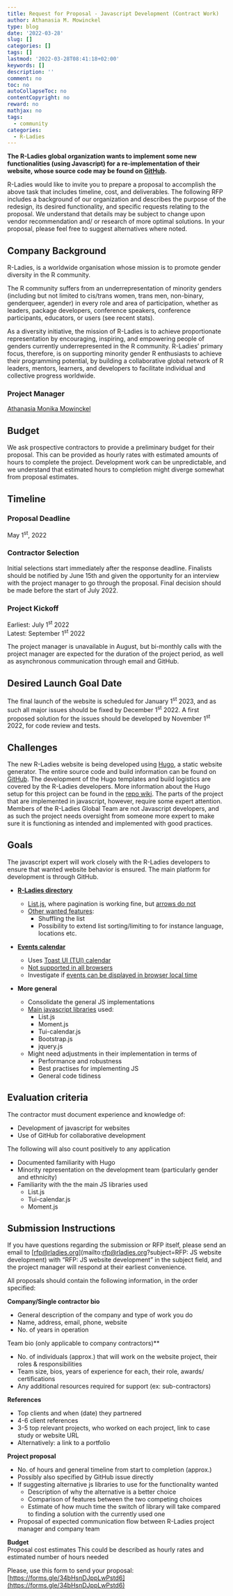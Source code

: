 ```yaml
---
title: Request for Proposal - Javascript Development (Contract Work)
author: Athanasia M. Mowinckel
type: blog
date: '2022-03-28'
slug: []
categories: []
tags: []
lastmod: '2022-03-28T08:41:18+02:00'
keywords: []
description: ''
comment: no
toc: no
autoCollapseToc: no
contentCopyright: no
reward: no
mathjax: no
tags:
  - community
categories:
  - R-Ladies
---
```


**The R-Ladies global organization wants to implement some new functionalities (using Javascript) for a re-implementation of their website, whose source code may be found on [GitHub](https://github.com/rladies/website).**

R-Ladies would like to invite you to prepare a proposal to accomplish the above task that includes timeline, cost, and deliverables. The following RFP includes a background of our organization and describes the purpose of the redesign, its desired functionality, and specific requests relating to the proposal. We understand that details may be subject to change upon vendor recommendation and/ or research of more optimal solutions. In your proposal, please feel free to suggest alternatives where noted.

<!--more-->

## Company Background

R-Ladies, is a worldwide organisation whose mission is to promote gender diversity in the R community.

The R community suffers from an underrepresentation of minority genders (including but not limited to cis/trans women, trans men, non-binary, genderqueer, agender) in every role and area of participation, whether as leaders, package developers, conference speakers, conference participants, educators, or users (see recent stats).

As a diversity initiative, the mission of R-Ladies is to achieve proportionate representation by encouraging, inspiring, and empowering people of genders currently underrepresented in the R community. R-Ladies’ primary focus, therefore, is on supporting minority gender R enthusiasts to achieve their programming potential, by building a collaborative global network of R leaders, mentors, learners, and developers to facilitate individual and collective progress worldwide.

### Project Manager

[Athanasia Monika Mowinckel](https://drmowinckels.io/)

## Budget

We ask prospective contractors to provide a preliminary budget for their proposal. This can be provided as hourly rates with estimated amounts of hours to complete the project. Development work can be unpredictable, and we understand that estimated hours to completion might diverge somewhat from proposal estimates.

## Timeline

### Proposal Deadline

May 1<sup>st</sup>, 2022

### Contractor Selection

Initial selections start immediately after the response deadline. Finalists should be notified by June 15th and given the opportunity for an interview with the project manager to go through the proposal.
Final decision should be made before the start of July 2022.

### Project Kickoff

Earliest: July 1<sup>st</sup> 2022  
Latest: September 1<sup>st</sup> 2022

The project manager is unavailable in August, but bi-monthly calls with the project manager are expected for the duration of the project period, as well as asynchronous communication through email and GitHub.

## Desired Launch Goal Date

The final launch of the website is scheduled for January 1<sup>st</sup> 2023, and as such all major issues should be fixed by December 1<sup>st</sup> 2022. A first proposed solution for the issues should be developed by November 1<sup>st</sup> 2022, for code review and tests.

## Challenges

The new R-Ladies website is being developed using [Hugo](https://gohugo.io/), a static website generator. The entire source code and build information can be found on [GitHub](https://github.com/rladies/website). The development of the Hugo templates and build logistics are covered by the R-Ladies developers. More information about the Hugo setup for this project can be found in the [repo wiki](https://github.com/rladies/website/wiki).
The parts of the project that are implemented in javascript, however, require some expert attention. Members of the R-Ladies Global Team are not Javascript developers, and as such the project needs oversight from someone more expert to make sure it is functioning as intended and implemented with good practices.

## Goals

The javascript expert will work closely with the R-Ladies developers to ensure that wanted website behavior is ensured. The main platform for development is through GitHub.

- **[R-Ladies directory](https://pensive-babbage-969fad.netlify.app/directory/)**

  - [List.js](https://listjs.com/), where pagination is working fine, but [arrows do not](https://github.com/rladies/website/issues/88)
  - [Other wanted features](https://github.com/rladies/website/issues/83):
    - Shuffling the list
    - Possibility to extend list sorting/limiting to for instance language, locations etc.

- **[Events calendar](https://pensive-babbage-969fad.netlify.app/activities/events/)**

  - Uses [Toast UI (TUI) calendar](https://ui.toast.com/tui-calendar)
  - [Not supported in all browsers](https://github.com/rladies/website/issues/90)
  - Investigate if [events can be displayed in browser local time](https://github.com/rladies/website/issues/86)

- **More general**
  - Consolidate the general JS implementations
  - [Main javascript libraries](https://github.com/rladies/website/tree/master/themes/hugo-rladies/static/js) used:
    - List.js
    - Moment.js
    - Tui-calendar.js
    - Bootstrap.js
    - jquery.js
  - Might need adjustments in their implementation in terms of
    - Performance and robustness
    - Best practises for implementing JS
    - General code tidiness

## Evaluation criteria

The contractor must document experience and knowledge of:

- Development of javascript for websites
- Use of GitHub for collaborative development

The following will also count positively to any application

- Documented familiarity with Hugo
- Minority representation on the development team (particularly gender and ethnicity)
- Familiarity with the the main JS libraries used
  - List.js
  - Tui-calendar.js
  - Moment.js

## Submission Instructions

If you have questions regarding the submission or RFP itself, please send an email to [rfp@rladies.org](mailto:rfp@rladies.org?subject=RFP: JS website development) with “RFP: JS website development” in the subject field, and the project manager will respond at their earliest convenience.

All proposals should contain the following information, in the order specified:

**Company/Single contractor bio**

- General description of the company and type of work you do
- Name, address, email, phone, website
- No. of years in operation

Team bio (only applicable to company contractors)\*\*

- No. of individuals (approx.) that will work on the website project, their roles & responsibilities
- Team size, bios, years of experience for each, their role, awards/ certifications
- Any additional resources required for support (ex: sub-contractors)

**References**

- Top clients and when (date) they partnered
- 4-6 client references
- 3-5 top relevant projects, who worked on each project, link to case study or website URL
- Alternatively: a link to a portfolio

**Project proposal**

- No. of hours and general timeline from start to completion (approx.)
- Possibly also specified by GitHub issue directly
- If suggesting alternative js libraries to use for the functionality wanted
  - Description of why the alternative is a better choice
  - Comparison of features between the two competing choices
  - Estimate of how much time the switch of library will take compared to finding a solution with the currently used one
- Proposal of expected communication flow between R-Ladies project manager and company team

**Budget**  
Proposal cost estimates
This could be described as hourly rates and estimated number of hours needed

Please, use this form to send your proposal: [https://forms.gle/34bHsnDJppLwPstd6](https://forms.gle/34bHsnDJppLwPstd6)
